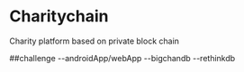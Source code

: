 # Charitychain
Charity platform based on private block chain

##challenge
--androidApp/webApp
  --bigchandb
    --rethinkdb
